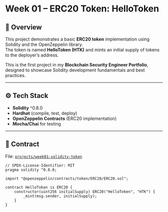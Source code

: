 # Week 01 – ERC20 Token: HelloToken

## 📌 Overview
This project demonstrates a basic **ERC20 token** implementation using Solidity and the OpenZeppelin library.  
The token is named **HelloToken (HTK)** and mints an initial supply of tokens to the deployer’s address.

This is the first project in my **Blockchain Security Engineer Portfolio**, designed to showcase Solidity development fundamentals and best practices.

---

## ⚙️ Tech Stack
- **Solidity** ^0.8.0
- **Hardhat** (compile, test, deploy)
- **OpenZeppelin Contracts** (ERC20 implementation)
- **Mocha/Chai** for testing

---

## 📝 Contract
File: [`projects/week01-solidity-token`](./contracts/HelloToken.sol)

```solidity
// SPDX-License-Identifier: MIT
pragma solidity ^0.8.0;

import "@openzeppelin/contracts/token/ERC20/ERC20.sol";

contract HelloToken is ERC20 {
    constructor(uint256 initialSupply) ERC20("HelloToken", "HTK") {
        _mint(msg.sender, initialSupply);
    }
}
